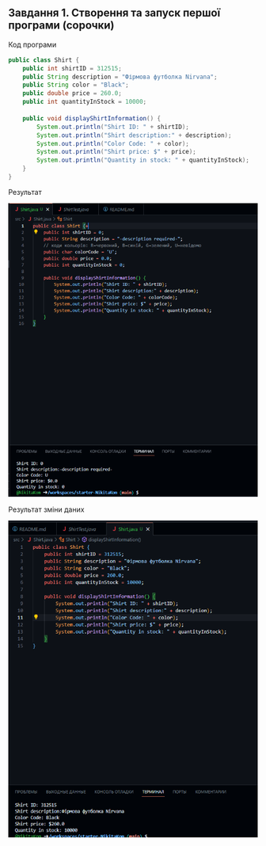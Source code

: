 ## Завдання 1. Створення та запуск першої програми (сорочки)
 Код програми
```java
public class Shirt {
    public int shirtID = 312515; 
    public String description = "Фірмова футболка Nirvana"; 
    public String color = "Black";
    public double price = 260.0; 
    public int quantityInStock = 10000; 

    public void displayShirtInformation() {
        System.out.println("Shirt ID: " + shirtID);
        System.out.println("Shirt description:" + description);
        System.out.println("Color Code: " + color);
        System.out.println("Shirt price: $" + price);
        System.out.println("Quantity in stock: " + quantityInStock);
    }
} 
```
Результат

![](/Solution/task1.1.png)


Результат зміни даних

![](/Solution/task1.2.png)